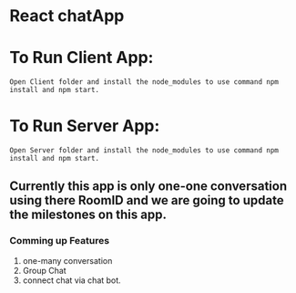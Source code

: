 # React chatApp

# To Run Client App:
    Open Client folder and install the node_modules to use command npm install and npm start.

# To Run Server App:
    Open Server folder and install the node_modules to use command npm install and npm start.

## Currently this app is only one-one conversation using there RoomID and we are going to update the milestones on this app.

### Comming up Features 
1. one-many conversation 
2. Group Chat 
3. connect chat via chat bot.
